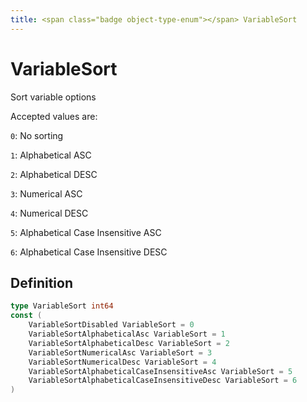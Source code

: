 ```yaml
---
title: <span class="badge object-type-enum"></span> VariableSort
---
```

# <span class="badge object-type-enum"></span> VariableSort

Sort variable options

Accepted values are:

`0`: No sorting

`1`: Alphabetical ASC

`2`: Alphabetical DESC

`3`: Numerical ASC

`4`: Numerical DESC

`5`: Alphabetical Case Insensitive ASC

`6`: Alphabetical Case Insensitive DESC

## Definition

```go
type VariableSort int64
const (
	VariableSortDisabled VariableSort = 0
	VariableSortAlphabeticalAsc VariableSort = 1
	VariableSortAlphabeticalDesc VariableSort = 2
	VariableSortNumericalAsc VariableSort = 3
	VariableSortNumericalDesc VariableSort = 4
	VariableSortAlphabeticalCaseInsensitiveAsc VariableSort = 5
	VariableSortAlphabeticalCaseInsensitiveDesc VariableSort = 6
)

```
